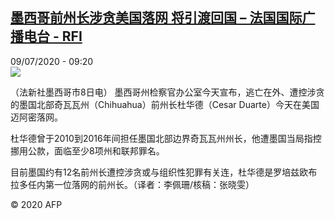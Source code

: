 <!--1594281238000-->
[墨西哥前州长涉贪美国落网 将引渡回国 – 法国国际广播电台 - RFI](http://www.rfi.fr//cn/contenu/20200709-%E5%A2%A8%E8%A5%BF%E5%93%A5%E5%89%8D%E5%B7%9E%E9%95%BF%E6%B6%89%E8%B4%AA%E7%BE%8E%E5%9B%BD%E8%90%BD%E7%BD%91-%E5%B0%86%E5%BC%95%E6%B8%A1%E5%9B%9E%E5%9B%BD)
------

<div>09/07/2020 - 09:20</div><img src="https://s.rfi.fr/media/display/33983da4-c1b8-11ea-bd31-005056a98db9/w:310/p:16x9/int0010b.200709152006.jpg"><div class="t-content__body u-clearfix"><div class="m-interstitial"></div><p>（法新社墨西哥市8日电）    墨西哥州检察官办公室今天宣布，逃亡在外、遭控涉贪的墨国北部奇瓦瓦州（Chihuahua）前州长杜华德（Cesar Duarte）今天在美国迈阿密落网。</p><p>    杜华德曾于2010到2016年间担任墨国北部边界奇瓦瓦州州长，他遭墨国当局指控挪用公款，面临至少8项州和联邦罪名。</p><p>    目前墨国约有12名前州长遭控涉贪或与组织性犯罪有关连，杜华德是罗培兹欧布拉多任内第一位落网的前州长。（译者：李佩珊/核稿：张晓雯）</p><p class="t-copyright">© 2020 AFP</p>        </div>
